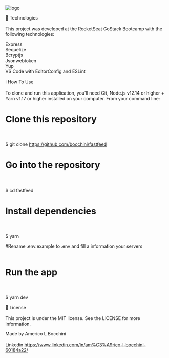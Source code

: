 ![logo](https://user-images.githubusercontent.com/5970619/73616473-7a087c00-45f2-11ea-8715-adc8a7fbd210.png) 


🚀 Technologies<br/><br/>
This project was developed at the RocketSeat GoStack Bootcamp with the following technologies:

Express<br/>
Sequelize <br/>
Bcryptjs <br/>
Jsonwebtoken <br/>
Yup <br/>
VS Code with EditorConfig and ESLint

ℹ️ How To Use<br/><br/>
To clone and run this application, you'll need Git, Node.js v12.14 or higher + Yarn v1.17 or higher installed on your computer. 
From your command line:

# Clone this repository<br/><br/>
$ git clone https://github.com/bocchini/fastfeed

# Go into the repository<br/><br/>
$ cd fastfeed

# Install dependencies<br/><br/>
$ yarn 

#Rename .env.example to .env and fill a information your servers<br/><br/>

# Run the app<br/><br/>
$ yarn dev

📝 License<br/><br/>
This project is under the MIT license. See the LICENSE for more information.

Made by Americo L Bocchini<br/><br/>
Linkedin https://www.linkedin.com/in/am%C3%A9rico-l-bocchini-60184a22/
